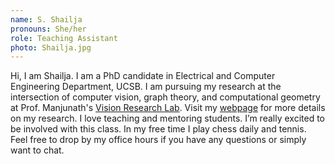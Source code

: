 ```yaml
---
name: S. Shailja
pronouns: She/her 
role: Teaching Assistant
photo: Shailja.jpg
---
```


Hi, I am Shailja. I am a PhD candidate in Electrical and Computer Engineering Department, UCSB. I am pursuing my research at the intersection of computer vision, graph theory, and computational geometry at Prof. Manjunath's [Vision Research Lab](https://vision.ece.ucsb.edu/). Visit my [webpage](https://web.ece.ucsb.edu/~shailja/) for more details on my research. I love teaching and mentoring students. I’m really excited to be involved with this class. In my free time I play chess daily and tennis. Feel free to drop by my office hours if you have any questions or simply want to chat.
